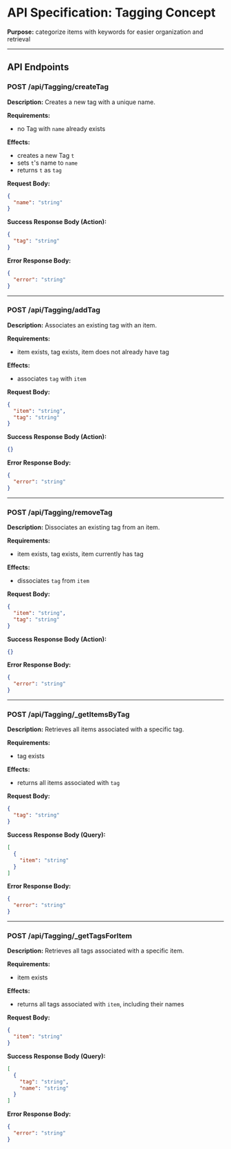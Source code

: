 
# API Specification: Tagging Concept

**Purpose:** categorize items with keywords for easier organization and retrieval

---

## API Endpoints

### POST /api/Tagging/createTag

**Description:** Creates a new tag with a unique name.

**Requirements:**
- no Tag with `name` already exists

**Effects:**
- creates a new Tag `t`
- sets `t`'s name to `name`
- returns `t` as `tag`

**Request Body:**
```json
{
  "name": "string"
}
```

**Success Response Body (Action):**
```json
{
  "tag": "string"
}
```

**Error Response Body:**
```json
{
  "error": "string"
}
```

---

### POST /api/Tagging/addTag

**Description:** Associates an existing tag with an item.

**Requirements:**
- item exists, tag exists, item does not already have tag

**Effects:**
- associates `tag` with `item`

**Request Body:**
```json
{
  "item": "string",
  "tag": "string"
}
```

**Success Response Body (Action):**
```json
{}
```

**Error Response Body:**
```json
{
  "error": "string"
}
```

---

### POST /api/Tagging/removeTag

**Description:** Dissociates an existing tag from an item.

**Requirements:**
- item exists, tag exists, item currently has tag

**Effects:**
- dissociates `tag` from `item`

**Request Body:**
```json
{
  "item": "string",
  "tag": "string"
}
```

**Success Response Body (Action):**
```json
{}
```

**Error Response Body:**
```json
{
  "error": "string"
}
```

---

### POST /api/Tagging/_getItemsByTag

**Description:** Retrieves all items associated with a specific tag.

**Requirements:**
- tag exists

**Effects:**
- returns all items associated with `tag`

**Request Body:**
```json
{
  "tag": "string"
}
```

**Success Response Body (Query):**
```json
[
  {
    "item": "string"
  }
]
```

**Error Response Body:**
```json
{
  "error": "string"
}
```

---

### POST /api/Tagging/_getTagsForItem

**Description:** Retrieves all tags associated with a specific item.

**Requirements:**
- item exists

**Effects:**
- returns all tags associated with `item`, including their names

**Request Body:**
```json
{
  "item": "string"
}
```

**Success Response Body (Query):**
```json
[
  {
    "tag": "string",
    "name": "string"
  }
]
```

**Error Response Body:**
```json
{
  "error": "string"
}
```
